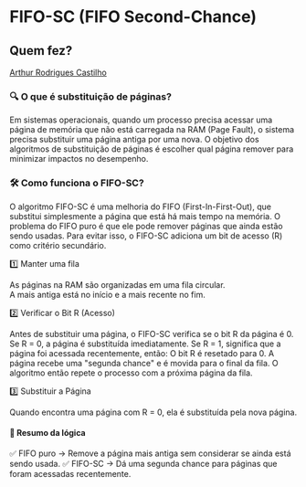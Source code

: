 # FIFO-SC (FIFO Second-Chance)

## Quem fez?

[Arthur Rodrigues Castilho](https://github.com/ArthurRCastilho) <br>


### 🔍 O que é substituição de páginas?
Em sistemas operacionais, quando um processo precisa acessar uma página de memória que não está carregada na RAM (Page Fault), o sistema precisa substituir uma página antiga por uma nova. O objetivo dos algoritmos de substituição de páginas é escolher qual página remover para minimizar impactos no desempenho.

### 🛠 Como funciona o FIFO-SC?
O algoritmo FIFO-SC é uma melhoria do FIFO (First-In-First-Out), que substitui simplesmente a página que está há mais tempo na memória. O problema do FIFO puro é que ele pode remover páginas que ainda estão sendo usadas. Para evitar isso, o FIFO-SC adiciona um bit de acesso (R) como critério secundário.<br>

1️⃣ Manter uma fila<br>

As páginas na RAM são organizadas em uma fila circular.<br>
A mais antiga está no início e a mais recente no fim.<br>

2️⃣ Verificar o Bit R (Acesso)<br>

Antes de substituir uma página, o FIFO-SC verifica se o bit R da página é 0.
Se R = 0, a página é substituída imediatamente.
Se R = 1, significa que a página foi acessada recentemente, então:
O bit R é resetado para 0.
A página recebe uma "segunda chance" e é movida para o final da fila.
O algoritmo então repete o processo com a próxima página da fila.<br>

3️⃣ Substituir a Página

Quando encontra uma página com R = 0, ela é substituída pela nova página.<br>
#### 📌 Resumo da lógica
✅ FIFO puro → Remove a página mais antiga sem considerar se ainda está sendo usada.
✅ FIFO-SC → Dá uma segunda chance para páginas que foram acessadas recentemente.